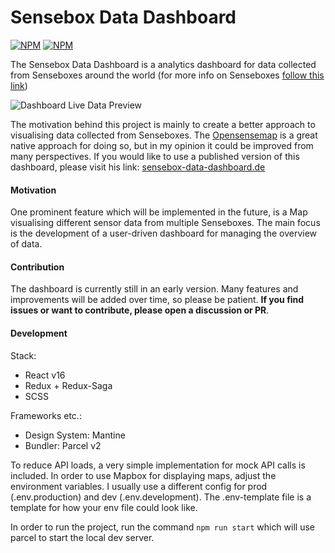 # Sensebox Data Dashboard
[![NPM](https://img.shields.io/badge/webapp-red?label=sensebox-data-dashboard.de)](https://sensebox-data-dashboard.de/)
[![NPM](https://img.shields.io/badge/senseBox_website-51AA46?label=sensebox.de)](https://sensebox.de/en/)

The Sensebox Data Dashboard is a analytics dashboard for data collected from Senseboxes around the world (for more info on Senseboxes [follow this link](https://sensebox.de/en/))

![Dashboard Live Data Preview](https://github.com/tworkool/sensebox.data.dashboard/blob/main/webapp/src/assets/content/dashboard-preview.jpg)

The motivation behind this project is mainly to create a better approach to visualising data collected from Senseboxes. The [Opensensemap](https://opensensemap.org/) is a great native approach for doing so, but in my opinion it could be improved from many perspectives.
If you would like to use a published version of this dashboard, please visit his link: [sensebox-data-dashboard.de](sensebox-data-dashboard.de)

#### Motivation
One prominent feature which will be implemented in the future, is a Map visualising different sensor data from multiple Senseboxes. The main focus is the development of a user-driven dashboard for managing the overview of data.

#### Contribution
The dashboard is currently still in an early version. Many features and improvements will be added over time, so please be patient. **If you find issues or want to contribute, please open a discussion or PR**.

#### Development
Stack:
* React v16
* Redux + Redux-Saga
* SCSS

Frameworks etc.:
* Design System: Mantine
* Bundler: Parcel v2

To reduce API loads, a very simple implementation for mock API calls is included.
In order to use Mapbox for displaying maps, adjust the environment variables. I usually use a different config for prod (.env.production) and dev (.env.development). The .env-template file is a template for how your env file could look like.

In order to run the project, run the command ```npm run start``` which will use parcel to start the local dev server.
